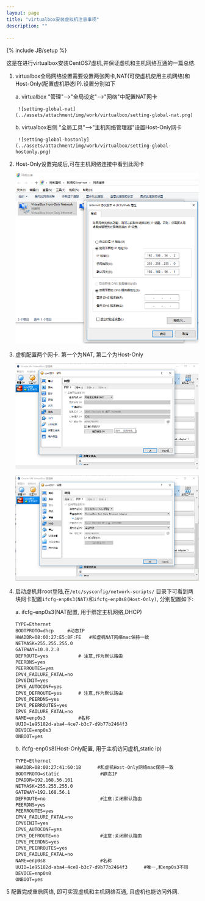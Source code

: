 ```yaml
---
layout: page
title: "virtualbox安装虚拟机注意事项"
description: ""

---
```

{% include JB/setup %}

这是在进行virtualbox安装CentOS7虚机,并保证虚机和主机网络互通的一篇总结.

1. virtualbox全局网络设置需要设置两张网卡,NAT(可使虚机使用主机网络)和Host-Only(配置虚机静态IP).设置分别如下
    
    a. virtualbox "管理"-->"全局设定"-->"网络"中配置NAT网卡
    
        ![setting-global-nat](../assets/attachment/img/work/virtualbox/setting-global-nat.png)
     
    b. virtualbox右侧 "全局工具"-->"主机网络管理器"设置Host-Only网卡
    
        ![setting-global-hostonly](../assets/attachment/img/work/virtualbox/setting-global-hostonly.png)
          
2. Host-Only设置完成后,可在主机网络连接中看到此网卡

    ![host-only-show](../assets/attachment/img/work/virtualbox/host-only-show.png)
    
3. 虚机配置两个网卡. 第一个为NAT, 第二个为Host-Only

    ![vm-nat-setting](../assets/attachment/img/work/virtualbox/vm-nat-setting.png)
    
    ![vm-hostonly-setting](../assets/attachment/img/work/virtualbox/vm-hostonly-setting.png)
    
4. 启动虚机并root登陆,在`/etc/sysconfig/network-scripts/` 目录下可看到两块网卡配置`ifcfg-enp0s3(NAT)`和`ifcfg-enp0s8(Host-Only)`, 分别配置如下:

    a. ifcfg-enp0s3(NAT配置, 用于绑定主机网络,DHCP)
    
    ```properties
    TYPE=Ethernet
    BOOTPROTO=dhcp     #动态IP
    HWADDR=08:00:27:E5:8F:FE   #和虚机NAT网络mac保持一致
    NETMASK=255.255.255.0
    GATEWAY=10.0.2.0
    DEFROUTE=yes           # 注意,作为默认路由
    PEERDNS=yes
    PEERROUTES=yes
    IPV4_FAILURE_FATAL=no
    IPV6INIT=yes
    IPV6_AUTOCONF=yes
    IPV6_DEFROUTE=yes      # 注意,作为默认路由
    IPV6_PEERDNS=yes
    IPV6_PEERROUTES=yes
    IPV6_FAILURE_FATAL=no
    NAME=enp0s3            #名称
    UUID=1e95182d-aba4-4ce7-b3c7-d9b77b2464f3
    DEVICE=enp0s3
    ONBOOT=yes    
    ```
    
    b. ifcfg-enp0s8(Host-Only配置, 用于主机访问虚机,static ip)
    
    ```properties
    TYPE=Ethernet
    HWADDR=08:00:27:41:60:1B      #和虚机Host-Only网络mac保持一致
    BOOTPROTO=static               #静态IP
    IPADDR=192.168.56.101
    NETMASK=255.255.255.0
    GATEWAY=192.168.56.1
    DEFROUTE=no                    #注意:关闭默认路由
    PEERDNS=yes
    PEERROUTES=yes
    IPV4_FAILURE_FATAL=no
    IPV6INIT=yes
    IPV6_AUTOCONF=yes
    IPV6_DEFROUTE=no               #注意:关闭默认路由
    IPV6_PEERDNS=yes
    IPV6_PEERROUTES=yes
    IPV6_FAILURE_FATAL=no
    NAME=enp0s8                    #名称
    UUID=1e95182d-aba4-4ce8-b3c7-d9b77b2464f3      #唯一,和enp0s3不同
    DEVICE=enp0s8
    ONBOOT=yes
    ```
    
5 配置完成重启网络, 即可实现虚机和主机网络互通, 且虚机也能访问外网.